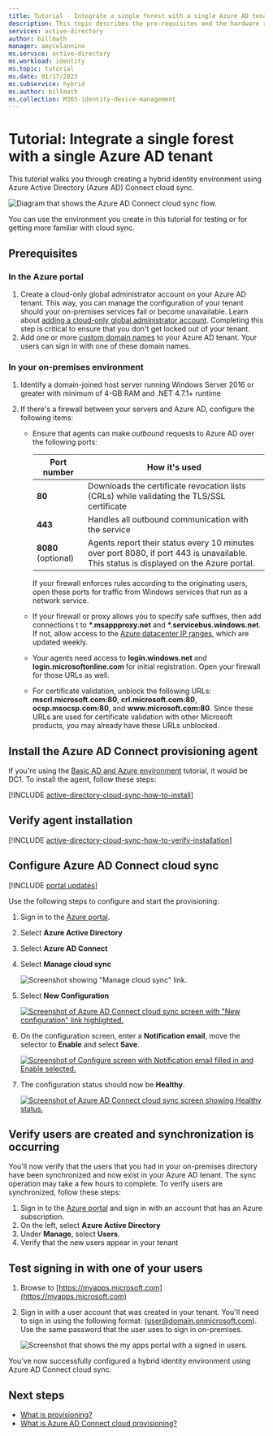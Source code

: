 ```yaml
---
title: Tutorial - Integrate a single forest with a single Azure AD tenant
description: This topic describes the pre-requisites and the hardware requirements cloud sync.
services: active-directory
author: billmath
manager: amycolannino
ms.service: active-directory
ms.workload: identity
ms.topic: tutorial
ms.date: 01/17/2023
ms.subservice: hybrid
ms.author: billmath
ms.collection: M365-identity-device-management
---
```


# Tutorial: Integrate a single forest with a single Azure AD tenant

This tutorial walks you through creating a hybrid identity environment using Azure Active Directory (Azure AD) Connect cloud sync.

![Diagram that shows the Azure AD Connect cloud sync flow.](media/tutorial-single-forest/diagram-2.png)

You can use the environment you create in this tutorial for testing or for getting more familiar with cloud sync.

## Prerequisites

### In the Azure portal

1. Create a cloud-only global administrator account on your Azure AD tenant. This way, you can manage the configuration of your tenant should your on-premises services fail or become unavailable. Learn about [adding a cloud-only global administrator account](../../fundamentals/add-users.md). Completing this step is critical to ensure that you don't get locked out of your tenant.
2. Add one or more [custom domain names](../../fundamentals/add-custom-domain.md) to your Azure AD tenant. Your users can sign in with one of these domain names.

### In your on-premises environment

1. Identify a domain-joined host server running Windows Server 2016 or greater with minimum of 4-GB RAM and .NET 4.7.1+ runtime 

2. If there's a firewall between your servers and Azure AD, configure the following items:
   - Ensure that agents can make *outbound* requests to Azure AD over the following ports:

     | Port number | How it's used |
     | --- | --- |
     | **80** | Downloads the certificate revocation lists (CRLs) while validating the TLS/SSL certificate |
     | **443** | Handles all outbound communication with the service |
     | **8080** (optional) | Agents report their status every 10 minutes over port 8080, if port 443 is unavailable. This status is displayed on the Azure portal. |
     
     If your firewall enforces rules according to the originating users, open these ports for traffic from Windows services that run as a network service.
   - If your firewall or proxy allows you to specify safe suffixes, then add  connections t to **\*.msappproxy.net** and **\*.servicebus.windows.net**. If not, allow access to the [Azure datacenter IP ranges](https://www.microsoft.com/download/details.aspx?id=41653), which are updated weekly.
   - Your agents need access to **login.windows.net** and **login.microsoftonline.com** for initial registration. Open your firewall for those URLs as well.
   - For certificate validation, unblock the following URLs: **mscrl.microsoft.com:80**, **crl.microsoft.com:80**, **ocsp.msocsp.com:80**, and **www\.microsoft.com:80**. Since these URLs are used for certificate validation with other Microsoft products, you may already have these URLs unblocked.

## Install the Azure AD Connect provisioning agent

If you're using the  [Basic AD and Azure environment](tutorial-basic-ad-azure.md) tutorial, it would be DC1. To install the agent, follow these steps: 

[!INCLUDE [active-directory-cloud-sync-how-to-install](../../../../includes/active-directory-cloud-sync-how-to-install.md)]

## Verify agent installation

[!INCLUDE [active-directory-cloud-sync-how-to-verify-installation](../../../../includes/active-directory-cloud-sync-how-to-verify-installation.md)]

## Configure Azure AD Connect cloud sync

[!INCLUDE [portal updates](~/articles/active-directory/includes/portal-update.md)]

Use the following steps to configure and start the provisioning:

1. Sign in to the [Azure portal](https://portal.azure.com).
1. Select **Azure Active Directory**
1. Select **Azure AD Connect**
1. Select **Manage cloud sync**

    ![Screenshot showing "Manage cloud sync" link.](media/how-to-configure/manage-1.png)

1. Select **New Configuration**
    
    [![Screenshot of Azure AD Connect cloud sync screen with "New configuration" link highlighted.](media/tutorial-single-forest/configure-1.png)](media/tutorial-single-forest/configure-1.png#lightbox)

1. On the configuration screen, enter a **Notification email**, move the selector to **Enable** and select **Save**.

    [![Screenshot of Configure screen with Notification email filled in and Enable selected.](media/how-to-configure/configure-2.png)](media/how-to-configure/configure-2.png#lightbox)

1. The configuration status should now be **Healthy**.

    [![Screenshot of Azure AD Connect cloud sync screen showing Healthy status.](media/how-to-configure/manage-4.png)](media/how-to-configure/manage-4.png#lightbox)

## Verify users are created and synchronization is occurring

You'll now verify that the users that you had in your on-premises directory have been synchronized and now exist in your Azure AD tenant. The sync operation may take a few hours to complete. To verify users are synchronized, follow these steps:


1. Sign in to the [Azure portal](https://portal.azure.com) and sign in with an account that has an Azure subscription.
2. On the left, select **Azure Active Directory**
3. Under **Manage**, select **Users**.
4. Verify that the new users appear in your tenant

## Test signing in with one of your users

1. Browse to [https://myapps.microsoft.com](https://myapps.microsoft.com)

1. Sign in with a user account that was created in your tenant.  You'll need to sign in using the following format: (user@domain.onmicrosoft.com). Use the same password that the user uses to sign in on-premises.

   ![Screenshot that shows the my apps portal with a signed in users.](media/tutorial-single-forest/verify-1.png)

You've now successfully configured a hybrid identity environment using Azure AD Connect cloud sync.

## Next steps 

- [What is provisioning?](../what-is-provisioning.md)
- [What is Azure AD Connect cloud provisioning?](what-is-cloud-sync.md)
